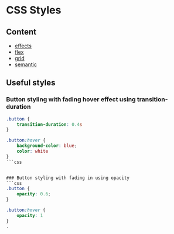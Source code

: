 # CSS Styles

## Content
* [effects](effects.md)
* [flex](flex.md)
* [grid](grid.md)
* [semantic](semantic.md)

## Useful styles


### Button styling with fading hover effect using transition-duration
```css
.button {
	transition-duration: 0.4s
}

.button:hover {
	background-color: blue;
	color: white
}
```css


### Button styling with fading in using opacity
```css
.button {
	opacity: 0.6;
}

.button:hover {
	opacity: 1
}
. 
